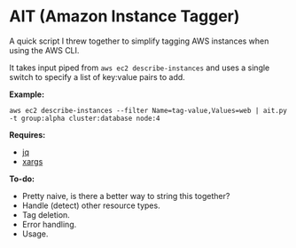 AIT (Amazon Instance Tagger)
===

A quick script I threw together to simplify tagging AWS instances when using the AWS CLI.

It takes input piped from ```aws ec2 describe-instances``` and uses a single switch to specify a list of key:value pairs to add.

**Example:**

```aws ec2 describe-instances --filter Name=tag-value,Values=web | ait.py -t group:alpha cluster:database node:4```

**Requires:**

* [jq](http://stedolan.github.io/jq/)
* [xargs](http://linux.die.net/man/1/xargs)

**To-do:**

* Pretty naive, is there a better way to string this together?
* Handle (detect) other resource types.
* Tag deletion.
* Error handling.
* Usage.

